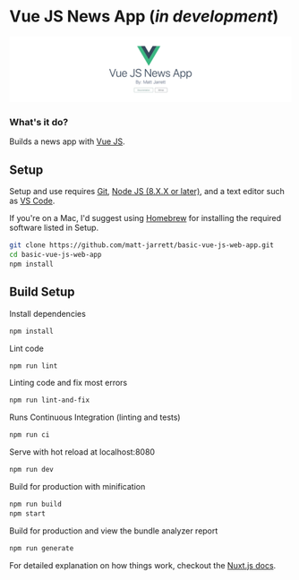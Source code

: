 # Vue JS News App (_in development_)

![logo](./media/logo.gif)

### What's it do?
Builds a news app with [Vue JS](https://vuejs.org/).

## Setup
Setup and use requires [Git](https://git-scm.com/),
[Node JS (8.X.X or later)](https://nodejs.org/en/), and a text editor such as
[VS Code](https://code.visualstudio.com/).

If you're on a Mac, I'd suggest using [Homebrew](https://brew.sh/) for installing the required
software listed in Setup.

```bash
git clone https://github.com/matt-jarrett/basic-vue-js-web-app.git
cd basic-vue-js-web-app
npm install
```

## Build Setup
Install dependencies
``` bash
npm install
```

Lint code
```bash
npm run lint
```

Linting code and fix most errors
```bash
npm run lint-and-fix
```

Runs Continuous Integration (linting and tests)
```bash
npm run ci
```

Serve with hot reload at localhost:8080
```bash
npm run dev
```

Build for production with minification
```bash
npm run build
npm start
```

Build for production and view the bundle analyzer report
```bash
npm run generate
```

For detailed explanation on how things work, checkout the [Nuxt.js docs](https://github.com/nuxt/nuxt.js).
